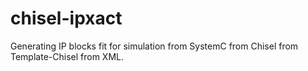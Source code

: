 # chisel-ipxact
Generating IP blocks fit for simulation from SystemC from Chisel from Template-Chisel from XML.
